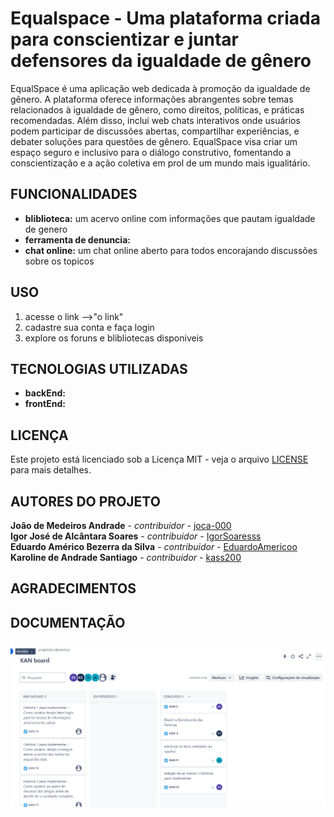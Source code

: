# Equalspace - Uma plataforma criada para conscientizar e juntar defensores da igualdade de gênero

EqualSpace é uma aplicação web dedicada à promoção da igualdade de gênero. A plataforma oferece informações abrangentes sobre temas relacionados à igualdade de gênero, como direitos, políticas, e práticas recomendadas. Além disso, inclui web chats interativos onde usuários podem participar de discussões abertas, compartilhar experiências, e debater soluções para questões de gênero. EqualSpace visa criar um espaço seguro e inclusivo para o diálogo construtivo, fomentando a conscientização e a ação coletiva em prol de um mundo mais igualitário.

## FUNCIONALIDADES

- **bliblioteca:** um acervo online com informações que pautam igualdade de genero
- **ferramenta de denuncia:** 
- **chat online:** um chat online aberto para todos encorajando discussões sobre os topicos

## USO

1. acesse o link -->"o link"
2. cadastre sua conta e faça login
3. explore os foruns e blibliotecas disponiveis

## TECNOLOGIAS UTILIZADAS

- **backEnd:**
- **frontEnd:**

## LICENÇA

Este projeto está licenciado sob a Licença MIT - veja o arquivo [LICENSE](LICENSE) para mais detalhes.

## AUTORES DO PROJETO

**João de Medeiros Andrade** - *contribuidor* - [joca-000](https://github.com/joca-000)\
**Igor José de Alcântara Soares** - *contribuidor* - [IgorSoaresss](https://github.com/IgorSoaresss)\
**Eduardo Américo Bezerra da Silva** - *contribuidor* - [EduardoAmericoo](https://github.com/EduardoAmericoo)\
**Karoline de Andrade Santiago** - *contribuidor* - [kass200](https://github.com/kass200)

## AGRADECIMENTOS

## DOCUMENTAÇÃO

![jira](imagens/jira.png)

